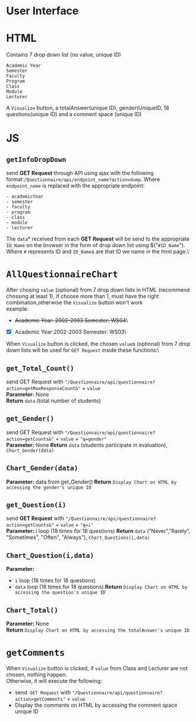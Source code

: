 User Interface
===
HTML
===
Contains 7 drop down list (no value, unique ID)
```
Academic Year
Semester
Faculty
Program
Class
Module
Lecturer
```
A ``Visualize`` button, a totalAnswer(unique ID), gender(UniqueID, 18 questions(unique ID) and a comment space (unique ID)

JS
===
``getInfoDropDown``
---
send **GET Request** through API using ajax with the following format:``/Questionnaire/api/endpoint_name?action=dump``.
Where ``endpoint_name`` is replaced with the appropriate endpoint:
```
- academicYear
- semester
- faculty
- program
- class
- module
- lecturer
```
The `data`* received from each **GET Request** will be send to the appropriate ``ID_Name`` on the browser in the form of drop down list using $("``#ID_Name``").
Where ``#`` represents ID and  ``ID_Name``s are that ID we name in the html page.\

``AllQuestionnaireChart``
===
After chosing `value` (optional) from 7 drop down lists in HTML (recommend chossing at least 1), if choose more than 1, must have the right combination,otherwise the ``Visualize`` button won't work\
example:
- ~~Academic Year: 2002-2003 Semester: WS04~~\
-  [x] Academic Year:2002-2003 Semester: WS03\

When ``Visualize`` button is clicked, the chosen `value`s (optional) from 7 drop down lists will be used for ``GET Request`` inside these functions:\

`get_Total_Count()`
---
send GET Request with `"/Questionnaire/api/questionnaire?action=getMaxResponseCount&"` + `value`\
**Parameter:** None\
**Return** `data` (total number of students)

`get_Gender()`
---
send GET Request with `"/Questionnaire/api/questionnaire?action=getCounts&"` + `value` + `"q=gender"`\
**Parameter:** None
**Return** `data` (students participate in evaluation), `Chart_Gender(data)`

`Chart_Gender(data)`
---
**Parameter:** data from get_Gender()
**Return** `Display Chart on HTML by accessing the gender's unique ID`

`get_Question(i)`
---
send **GET Request** with `"/Questionnaire/api/questionnaire?action=getCounts&"` + `value` + `"q=i"`\
**Parameter:** i loop (18 times for 18 questions)
**Return** `data` ("Never","Rarely", "Sometimes", "Often", "Always"), `Chart_Questions(i,data)` 

`Chart_Question(i,data)`
---
**Parameter:**
+ `i` loop (18 times for 18 questions)
+ `data` loop (18 times for 18 questions)
**Return** `Display Chart on HTML by accessing the question's unique ID`

`Chart_Total()`
---
**Parameter:** None\
**Return** `Display Chart on HTML by accessing the totalAnswer's unique ID`

``getComments``
===
When ``Visualize`` button is clicked, if `value` from Class and Lecturer are not chosen, nothing happen.\
Otherwise, it will execute the following:
- send`` GET Request`` with `"/Questionnaire/api/questionnaire?action=getComments"` + `value`
- Display the comments on HTML by accessing the comment space unique ID
